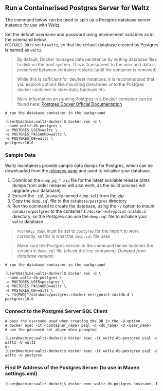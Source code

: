 ## Run a Containerised Postgres Server for Waltz 

The command below can be used to spin up a Postgres database server instance for use with Waltz.  

Set the default username and password using environment variables as in the command below.  
`POSTGRES_DB` is set to `waltz`, so that the default database created by Postgres is named as `waltz`.

> By default, Docker manages data peristence by writing database files to disk on the host system. This is transparent to the user and data is preserved between container restarts (until the container is removed).  
>
> While this is sufficient for dev/test instances, it is recommended that you explore options like mounting directories onto the Postgres docker container to store data, backups etc.
>
> More information on running Postgres in a Docker container can be found here: [Postgres Docker Official Documentation](https://hub.docker.com/_/postgres)

```console
# run the database container in the background

[user@machine:waltz-docker]$ docker run -d \
--name waltz-db-postgres \
-e POSTGRES_USER=waltz \
-e POSTGRES_PASSWORD=waltz \
-e POSTGRES_DB=waltz \
postgres:10.6

```

### Sample Data
Waltz maintainers provide sample data dumps for Postgres, which can be downloaded from the [releases page](https://github.com/finos/waltz/releases) and used to initialise your database.

1. Download the `dump_pg_*.zip` file for the latest available release (data dumps from older releases will also work, as the build process will upgrade your database)
2. Extract the `.sql` (ususally named `dump.sql`) from the zip
3. Copy the `dump.sql` file to the `database/postgres` directory
4. Run the command to create the database, using the `-v` option to mount `database/postgres` to the container's `/docker-entrypoint-initdb.d` directory, so the Postgres can use the `dump.sql` file to initialise your `waltz` database

> `POSTGRES_USER` must be set to `postgres` for the import to work correctly, as this is what the `dump.sql` file uses

> Make sure the Postgres version in the command below matches the version in `dump.sql` file (check the line containing: _Dumped from database version_)

```console
# run the database container in the background

[user@machine:waltz-docker]$ docker run -d \
--name waltz-db-postgres \
-e POSTGRES_USER=postgres \
-e POSTGRES_PASSWORD=waltz \
-e POSTGRES_DB=waltz \
-v "${PWD}"/database/postgres:/docker-entrypoint-initdb.d \
postgres:10.6

```

### Connect to the Postgres Server SQL Client
```console
# pass the username used when creating the DB in the -U option
# docker exec -it <container_name> psql -d <db_name> -U <user_name>
# use the password set above when prompted

[user@machine:waltz-docker]$ docker exec -it waltz-db-postgres psql -d waltz -U waltz
or
[user@machine:waltz-docker]$ docker exec -it waltz-db-postgres psql -d waltz -U postgres
```

### Find IP Address of the Postgres Server (to use in Maven settings.xml)
```console
[user@machine:waltz-docker]$ docker exec waltz-db-postgres hostname -I
```